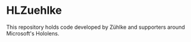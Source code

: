 # HLZuehlke

This repository holds code developed by Zühlke and supporters around Microsoft's Hololens.
